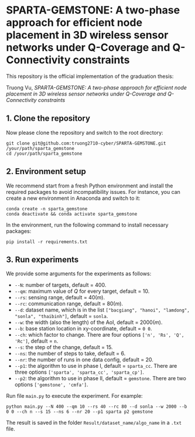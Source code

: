 # SPARTA-GEMSTONE: A two-phase approach for efficient node placement in 3D wireless sensor networks under Q-Coverage and Q-Connectivity constraints

This repository is the official implementation of the graduation thesis:

Truong Vu, *SPARTA-GEMSTONE: A two-phase approach for efficient node placement in 3D wireless sensor networks under Q-Coverage and Q-Connectivity constraints*

## 1. Clone the repository

Now please clone the repository and switch to the root directory:
```console
git clone git@github.com:truong2710-cyber/SPARTA-GEMSTONE.git /your/path/sparta_gemstone
cd /your/path/sparta_gemstone
```


## 2. Environment setup
We recommend start from a fresh Python environment and install the required packages to avoid incompatibility issues. For instance, you can create a new environment in Anaconda and switch to it:
```console
conda create -n sparta_gemstone
conda deactivate && conda activate sparta_gemstone
```
In the environment, run the following command to install necessary packages:
```console
pip install -r requirements.txt
```
## 3. Run experiments
We provide some arguments for the experiments as follows:
- `--N`: number of targets, default = $400$.
- `--qm`: maximum value of $Q$ for every target, default = $10$.
- `--rs`: sensing range, default =  $40 (m)$.
- `--rc`: communication range, default = $80 (m)$.
- `--d`: dataset name, which is in the list `["bacgiang", "hanoi", "lamdong", "sonla", "thaibinh"]`, default = `sonla`.
- `--w`: the width (also the length) of the AoI, default = $2000(m)$.
- `--b`: base station location in xy-coordinate, default = `0 0`.
- `--ch`: which factor to change. There are four options `['n', 'Rs', 'Q', 'Rc']`, default = `n`.
- `--s`: the step of the change, default = $15$.
- `--ns`: the number of steps to take, default = $6$.
- `--nr`: the number of runs in one data config, default = $20$.
- `--p1`: the algorithm to use in phase I, default = `sparta_cc`. There are three options `['sparta', 'sparta_cc', 'sparta_cp']`.
- `--p2`: the algorithm to use in phase II, default = `gemstone`. There are two options `['gemstone', 'cmfa']`.

Run file `main.py` to execute the experiment. For example:
```console
python main.py --N 400 --qm 10 --rs 40 --rc 80 --d sonla --w 2000 --b 0 0 --ch n --s 15 --ns 6 --nr 20 --p1 sparta p2 gemstone
```
The result is saved in the folder `Result/dataset_name/algo_name` in a `.txt` file.